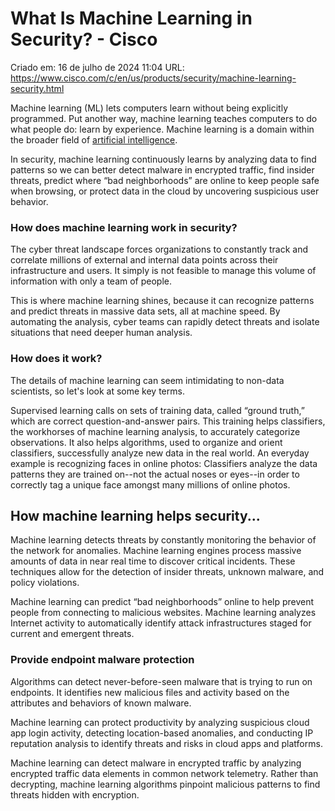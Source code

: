# What Is Machine Learning in Security? - Cisco

Criado em: 16 de julho de 2024 11:04
URL: https://www.cisco.com/c/en/us/products/security/machine-learning-security.html

Machine learning (ML) lets computers learn without being explicitly programmed. Put another way, machine learning teaches computers to do what people do: learn by experience. Machine learning is a domain within the broader field of [artificial intelligence](https://www.cisco.com/c/en/us/solutions/artificial-intelligence.html).

In security, machine learning continuously learns by analyzing data to find patterns so we can better detect malware in encrypted traffic, find insider threats, predict where “bad neighborhoods” are online to keep people safe when browsing, or protect data in the cloud by uncovering suspicious user behavior.

### How does machine learning work in security?

The cyber threat landscape forces organizations to constantly track and correlate millions of external and internal data points across their infrastructure and users. It simply is not feasible to manage this volume of information with only a team of people.

This is where machine learning shines, because it can recognize patterns and predict threats in massive data sets, all at machine speed. By automating the analysis, cyber teams can rapidly detect threats and isolate situations that need deeper human analysis.

### How does it work?

The details of machine learning can seem intimidating to non-data scientists, so let's look at some key terms.

Supervised learning calls on sets of training data, called “ground truth,” which are correct question-and-answer pairs. This training helps classifiers, the workhorses of machine learning analysis, to accurately categorize observations. It also helps algorithms, used to organize and orient classifiers, successfully analyze new data in the real world. An everyday example is recognizing faces in online photos: Classifiers analyze the data patterns they are trained on--not the actual noses or eyes--in order to correctly tag a unique face amongst many millions of online photos.

## How machine learning helps security...

Machine learning detects threats by constantly monitoring the behavior of the network for anomalies. Machine learning engines process massive amounts of data in near real time to discover critical incidents. These techniques allow for the detection of insider threats, unknown malware, and policy violations.

Machine learning can predict “bad neighborhoods” online to help prevent people from connecting to malicious websites. Machine learning analyzes Internet activity to automatically identify attack infrastructures staged for current and emergent threats.

### Provide endpoint malware protection

Algorithms can detect never-before-seen malware that is trying to run on endpoints. It identifies new malicious files and activity based on the attributes and behaviors of known malware.

Machine learning can protect productivity by analyzing suspicious cloud app login activity, detecting location-based anomalies, and conducting IP reputation analysis to identify threats and risks in cloud apps and platforms.

Machine learning can detect malware in encrypted traffic by analyzing encrypted traffic data elements in common network telemetry. Rather than decrypting, machine learning algorithms pinpoint malicious patterns to find threats hidden with encryption.